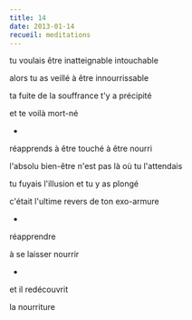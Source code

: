 ```yaml
---
title: 14
date: 2013-01-14
recueil: meditations
---
```


tu voulais être inatteignable intouchable

alors tu as veillé
à être innourrissable

ta fuite de la souffrance
t'y a précipité

et te voilà mort-né

*

réapprends à être touché
à être nourri

l'absolu bien-être
n'est pas là où tu l'attendais

tu fuyais l'illusion
et tu y as plongé

c'était l'ultime revers
de ton exo-armure

*

réapprendre

à se laisser nourrir

*

et il redécouvrit

la nourriture

